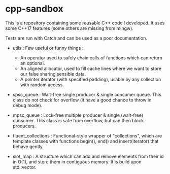 
# cpp-sandbox

This is a repository containing some ~~reusable~~ C++ code I developed.
It uses some C++17 features (some others are missing from mingw). 

Tests are run with Catch and can be used as a poor documentation.

 - utils : Few useful or funny things :
      - An operator used to safely chain calls of functions which can return an optional.
      - An aligned allocator, used to fill cache lines where we want to store our false sharing sensible data.
      - A pointer iterator (with specified padding), usable by any collection with random access.

 - spsc_queue : Wait-free single producer & single consumer queue.
                This class do not check for overflow (it have a good chance to throw in debug mode).

 - mpsc_queue : Lock-free multiple producer & single (wait-free) consumer.
                This class is safe from overflow, but can then block producers.

 - fluent_collections : Functional-style wrapper of "collections", which are template classes with functions begin(),
                        end() and insert(iterator) that behave gently.

 - slot_map : A structure which can add and remove elements from their id in O(1), and store them in contiguous memory.
              It is build upon std::vector.
 
